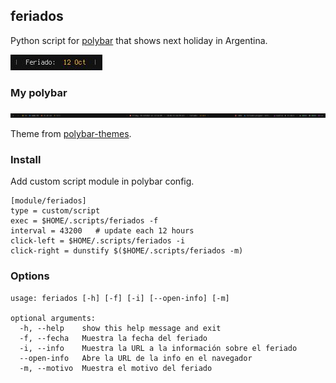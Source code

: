 ## feriados
Python script for [polybar](https://github.com/polybar/polybar) that shows next holiday in Argentina.

![](screenshot.png)

### My polybar
![](polybar.png)


Theme from [polybar-themes](https://github.com/adi1090x/polybar-themes#-polybar-12).

### Install
Add custom script module in polybar config.

```
[module/feriados]
type = custom/script
exec = $HOME/.scripts/feriados -f
interval = 43200   # update each 12 hours
click-left = $HOME/.scripts/feriados -i
click-right = dunstify $($HOME/.scripts/feriados -m)
```

### Options
```
usage: feriados [-h] [-f] [-i] [--open-info] [-m]

optional arguments:
  -h, --help    show this help message and exit
  -f, --fecha   Muestra la fecha del feriado
  -i, --info    Muestra la URL a la información sobre el feriado
  --open-info   Abre la URL de la info en el navegador
  -m, --motivo  Muestra el motivo del feriado
```
